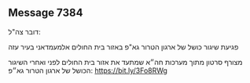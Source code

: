 ## Message 7384

דובר צה"ל:

פגיעת שיגור כושל של ארגון הטרור גא"פ באזור בית החולים אלמעמדאני בעיר עזה

מצורף סרטון מתוך מערכות חה״א שמתעד את אזור בית החולים לפני ואחרי השיגור הכושל של ארגון הטרור גא״פ: https://bit.ly/3Fo8RWg

